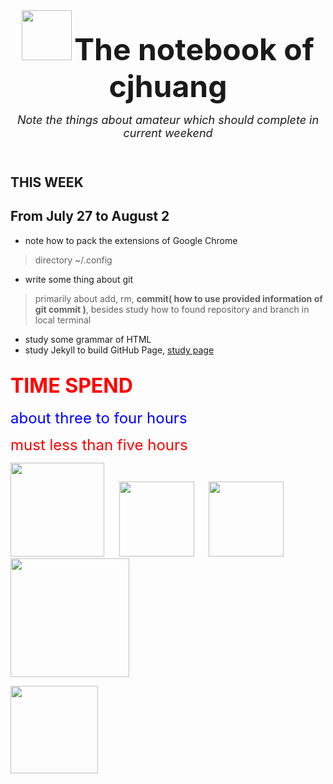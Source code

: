 <header>
<img src="http://img.9sky.com/artist/11976.jpg" width=80>
<font size="+6"><b> The notebook of cjhuang  </b></font>
<p><font size="+1"><i> Note the things about amateur which should complete in current weekend </i></font></p>
</header>

## THIS WEEK ##
## From July 27 to August 2 ##

+ note how to pack the extensions of Google Chrome
> directory ~/.config

+ write some thing about git
> primarily about add, rm, **commit( how to use provided
> information of git commit )**, besides study how to found
> repository and branch in local terminal

+ study some grammar of HTML
+ study Jekyll to build GitHub Page, [study page](https://help.github.com/articles/using-jekyll-with-pages)

## <font size=+3 color=red>TIME SPEND</font> ##

<font size=+2 color=blue>about three to four hours</font>
<p></p>
<font size=+2 color=red>must less than five hours</font>

<p>
<img src="http://img.blog.163.com/photo/gGo3a2IDUu9u8DbeI0CC5A==/622059698532037610.jpg" width=150>
&nbsp;&nbsp;&nbsp;&nbsp;
<img src="http://www.priorityoneit.co.uk/wordpress/wp-content/uploads/2013/07/LinuxVersions.jpg" width=120>
&nbsp;&nbsp;&nbsp;&nbsp;
<img src="http://torquemag.io/wp-content/uploads/2013/08/gnu-gpl-logo.png" width=120>
&nbsp;&nbsp;&nbsp;&nbsp;
<img src="http://www.hiyoufu.com/wp-content/uploads/2014/05/github.jpg" width=190>
<p></p>
<img src="https://www.maths.nottingham.ac.uk/personal/pmxic1/images/tex-lion.png" width=140>
</p>

